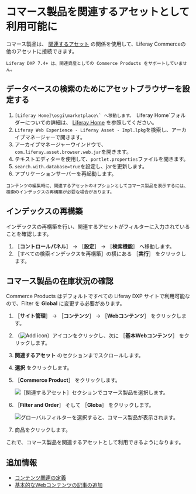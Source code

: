 # コマース製品を関連するアセットとして利用可能に

コマース製品は、 [関連するアセット](https://help.liferay.com/hc/articles/360028820532-Defining-Content-Relationships) の関係を使用して、Liferay Commerceの他のアセットに接続できます。

```{note}
Liferay DXP 7.4+ は、関連資産としての Commerce Products をサポートしていません。 
```

## データベースの検索のためにアセットブラウザーを設定する

1. ``[Liferay Home]\osgi\marketplace\` へ移動します。 ``Liferay Home`フォルダーについての詳細は、 [Liferay Home](https://learn.liferay.com/dxp/latest/ja/installation-and-upgrades/reference/liferay-home.html) を参照してください。
1. `Liferay Web Experience - Liferay Asset - Impl.lpkg`を検索し、アーカイブマネージャーで開きます。
1. アーカイブマネージャーウインドウで、`com.liferay.asset.browser.web.jar`を開きます。
1. テキストエディターを使用して、`portlet.properties`ファイルを開きます。
1. `search.with.database=true`を設定し、jarを更新します。
1. アプリケーションサーバーを再起動します。

```{note}
コンテンツの編集時に、関連するアセットのオプションとしてコマース製品を表示するには、検索のインデックスの再構築が必要な場合があります。
```

## インデックスの再構築

インデックスの再構築を行い、関連するアセットがフィルターに入力されていることを確認します。

1. ［**コントロールパネル**］ &rarr; ［**設定**］ &rarr; ［**検索機能**］ へ移動します。
1. ［すべての検索インデックスを再構築］の横にある ［**実行**］ をクリックします。

## コマース製品の在庫状況の確認

Commerce Products はデフォルトですべての Liferay DXP サイトで利用可能なので、Filter を **Global** に変更する必要があります。

1. ［**サイト管理**］ &rarr; ［**コンテンツ**］ &rarr; ［**Webコンテンツ**］ をクリックします。
1. （![Add icon](../../images/icon-add.png)）アイコンをクリックし、次に ［**基本Webコンテンツ**］ をクリックします。
1. **関連するアセット** のセクションまでスクロールします。
1. **選択** をクリックします。
1. ［**Commerce Product**］ をクリックします。

     ![［関連するアセット］セクションでコマース製品を選択します。](./enabling-commerce-products-as-related-assets/images/01.png)

1. ［**Filter and Order**］ そして ［**Globa**］ をクリックします。

     ![グローバルフィルターを選択すると、コマース製品が表示されます。](./enabling-commerce-products-as-related-assets/images/02.png)

1. 商品をクリックします。

これで、コマース製品を関連するアセットとして利用できるようになります。

## 追加情報

* [コンテンツ関連の定義](https://help.liferay.com/hc/articles/360028820532-Defining-Content-Relationships)
* [基本的なWebコンテンツの記事の追加](https://learn.liferay.com/dxp/latest/ja/content-authoring-and-management/web-content/web-content-articles/adding-a-basic-web-content-article.html)
